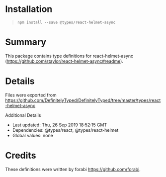 # Installation
> `npm install --save @types/react-helmet-async`

# Summary
This package contains type definitions for react-helmet-async (https://github.com/staylor/react-helmet-async#readme).

# Details
Files were exported from https://github.com/DefinitelyTyped/DefinitelyTyped/tree/master/types/react-helmet-async

Additional Details
 * Last updated: Thu, 26 Sep 2019 18:52:15 GMT
 * Dependencies: @types/react, @types/react-helmet
 * Global values: none

# Credits
These definitions were written by forabi <https://github.com/forabi>.
